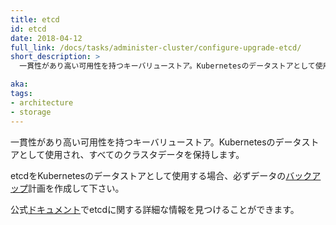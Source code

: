 ```yaml
---
title: etcd
id: etcd
date: 2018-04-12
full_link: /docs/tasks/administer-cluster/configure-upgrade-etcd/
short_description: >
  一貫性があり高い可用性を持つキーバリューストア。Kubernetesのデータストアとして使用され、すべてのクラスタデータを保持します。

aka: 
tags:
- architecture
- storage
---
```

 一貫性があり高い可用性を持つキーバリューストア。Kubernetesのデータストアとして使用され、すべてのクラスタデータを保持します。

<!--more-->

etcdをKubernetesのデータストアとして使用する場合、必ずデータの[バックアップ](/docs/tasks/administer-cluster/configure-upgrade-etcd/#backing-up-an-etcd-cluster)計画を作成して下さい。

公式[ドキュメント](https://etcd.io/docs/)でetcdに関する詳細な情報を見つけることができます。
